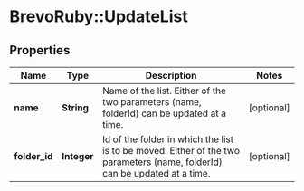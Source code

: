 # BrevoRuby::UpdateList

## Properties
Name | Type | Description | Notes
------------ | ------------- | ------------- | -------------
**name** | **String** | Name of the list. Either of the two parameters (name, folderId) can be updated at a time. | [optional] 
**folder_id** | **Integer** | Id of the folder in which the list is to be moved. Either of the two parameters (name, folderId) can be updated at a time. | [optional] 



